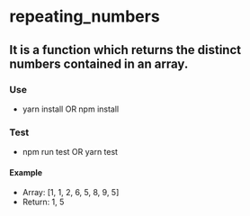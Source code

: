 # repeating_numbers

## It is a function which returns the distinct numbers contained in an array.

### Use
 - yarn install OR npm install

### Test
 - npm run test OR yarn test
 
#### Example
 - Array: [1, 1, 2, 6, 5, 8, 9, 5]
 - Return: 1, 5
 
 
